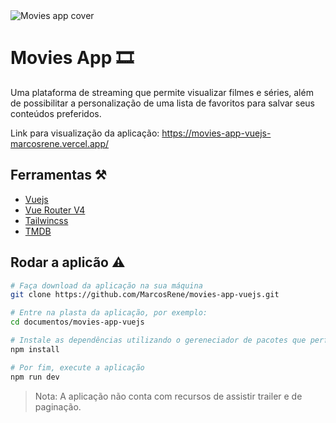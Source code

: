 <img src="https://github.com/MarcosRene/movies-app-vuejs/assets/42222582/0f13aebe-0da8-42d4-b4ae-f3e2b790ac0f" alt="Movies app cover"/>

# Movies App 🎞️

Uma plataforma de streaming que permite visualizar filmes e séries, além de possibilitar a personalização de uma lista de favoritos para salvar seus conteúdos preferidos.

Link para visualização da aplicação: https://movies-app-vuejs-marcosrene.vercel.app/

## Ferramentas ⚒️

- [Vuejs](https://vuejs.org/)
- [Vue Router V4](https://router.vuejs.org/)
- [Tailwincss](https://tailwindcss.com/)
- [TMDB](https://www.themoviedb.org/)

## Rodar a aplicão ⚠️

```bash
# Faça download da aplicação na sua máquina
git clone https://github.com/MarcosRene/movies-app-vuejs.git

# Entre na plasta da aplicação, por exemplo:
cd documentos/movies-app-vuejs

# Instale as dependências utilizando o gereneciador de pacotes que perfirir, por exemplo:
npm install

# Por fim, execute a aplicação
npm run dev
```

> Nota: A aplicação não conta com recursos de assistir trailer e de paginação.
